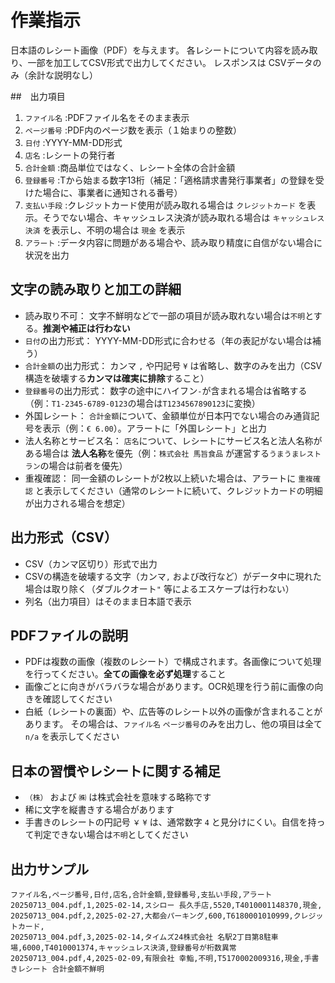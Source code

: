 # 作業指示
日本語のレシート画像（PDF）を与えます。
各レシートについて内容を読み取り、一部を加工してCSV形式で出力してください。
レスポンスは CSVデータのみ（余計な説明なし）

##　出力項目
1. `ファイル名` :PDFファイル名をそのまま表示
1. `ページ番号` :PDF内のページ数を表示（１始まりの整数）
1. `日付` :YYYY-MM-DD形式
1. `店名` :レシートの発行者
1. `合計金額` :商品単位ではなく、レシート全体の合計金額
1. `登録番号` :Tから始まる数字13桁（補足：「適格請求書発行事業者」の登録を受けた場合に、事業者に通知される番号）
1. `支払い手段` :クレジットカード使用が読み取れる場合は `クレジットカード` を表示。そうでない場合、キャッシュレス決済が読み取れる場合は `キャッシュレス決済` を表示し、不明の場合は `現金` を表示
1. `アラート` :データ内容に問題がある場合や、読み取り精度に自信がない場合に状況を出力

## 文字の読み取りと加工の詳細
- 読み取り不可： 文字不鮮明などで一部の項目が読み取れない場合は`不明`とする。**推測や補正は行わない**
- `日付`の出力形式： YYYY-MM-DD形式に合わせる（年の表記がない場合は補う）
- `合計金額`の出力形式： カンマ `,` や円記号 `¥` は省略し、数字のみを出力（CSV構造を破壊する**カンマは確実に排除**すること）
- `登録番号`の出力形式： 数字の途中にハイフン`-`が含まれる場合は省略する（例：`T1-2345-6789-0123`の場合は`T1234567890123`に変換）
- 外国レシート： `合計金額`について、金額単位が日本円でない場合のみ通貨記号を表示（例：`€ 6.00`）。アラートに「外国レシート」と出力
- 法人名称とサービス名： `店名`について、レシートにサービス名と法人名称がある場合は **法人名称**を優先（例：`株式会社 馬旨食品` が運営する`うまうまレストラン`の場合は前者を優先）
- 重複確認： 同一金額のレシートが2枚以上続いた場合は、アラートに `重複確認` と表示してください（通常のレシートに続いて、クレジットカードの明細が出力される場合を想定）


## 出力形式（CSV）
- CSV（カンマ区切り）形式で出力
- CSVの構造を破壊する文字（カンマ`,` および改行など）がデータ中に現れた場合は取り除く（ダブルクオート`"` 等によるエスケープは行わない）
- 列名（出力項目）はそのまま日本語で表示

## PDFファイルの説明
- PDFは複数の画像（複数のレシート）で構成されます。各画像について処理を行ってください。**全ての画像を必ず処理**すること
- 画像ごとに向きがバラバラな場合があります。OCR処理を行う前に画像の向きを確認してください
- 白紙（レシートの裏面）や、広告等のレシート以外の画像が含まれることがあります。
  その場合は、`ファイル名` `ページ番号`のみを出力し、他の項目は全て `n/a` を表示してください


## 日本の習慣やレシートに関する補足
- `（株）` および `㈱` は株式会社を意味する略称です
- 稀に文字を縦書きする場合があります
- 手書きのレシートの円記号 `￥` `¥` は、通常数字 `4` と見分けにくい。自信を持って判定できない場合は`不明`としてください

## 出力サンプル
```text
ファイル名,ページ番号,日付,店名,合計金額,登録番号,支払い手段,アラート
20250713_004.pdf,1,2025-02-14,スシロー 長久手店,5520,T4010001148370,現金,
20250713_004.pdf,2,2025-02-27,大都会パーキング,600,T6180001010999,クレジットカード,
20250713_004.pdf,3,2025-02-14,タイムズ24株式会社 名駅2丁目第8駐車場,6000,T4010001374,キャッシュレス決済,登録番号が桁数異常
20250713_004.pdf,4,2025-02-09,有限会社 幸鮨,不明,T5170002009316,現金,手書きレシート 合計金額不鮮明
```